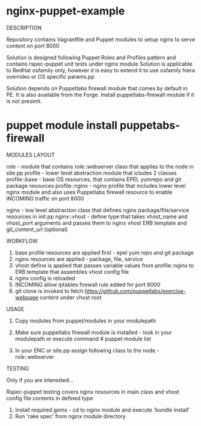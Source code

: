 nginx-puppet-example
====================


DESCRIPTION

Repository contains Vagrantfile and Puppet modules to setup nginx to serve content on port 8000

Solution is designed following Puppet Roles and Profiles pattern and contains rspec-puppet unit tests under nginx module
Solution is applicable to RedHat osfamily only, however it is easy to extend it to use osfamily hiera overrides or OS specific params.pp

Solution depends on Puppetlabs firewall module that comes by default in PE. 
It is also available from the Forge. Install puppetlabs-firewall module if it is not present.

 # puppet module install puppetabs-firewall
 
MODULES LAYOUT

 role - module that contains role::webserver class that applies to the node in site.pp
 profile - lower level abstraction module that icludes 2 classes
  profile::base - base OS resources, that contains EPEL yumrepo and git package resources
  profile::nginx - nginx profile that includes lower level nginx module and also uses Puppetlabs firewall resource to enable INCOMING traffic on port 8000
  
 nginx - low level abstraction class that defines nginx package/file/service resources in init.pp
 nginx::vhost - define type that takes vhost_name and vhost_port arguments and passes them to nginx vhost ERB template and git_content_url (optional)

WORKFLOW

  1. base profile resources are applied first - epel yum repo and git package
  2. nginx resources are applied - package, file, service
  3. vhost define is applied that passes variable values from profile::nginx to ERB template that assembles vhost config file
  4. nginx config is reloaded
  5. INCOMING allow iptables firewall rule added for port 8000
  6. git clone is invoked to fetch https://github.com/puppetlabs/exercise-webpage content under vhost root

USAGE
  
  1. Copy modules from puppet/modules in your modulepath
  2. Make sure puppetlabs firewall module is installed - look in your modulepath or execute command
    # puppet module list
  
  3. In your ENC or site.pp assign following class to the node - role::webserver

TESTING

  Only if you are interested...
  
  Rspec-puppet testing covers nginx resources in main class and vhost config file contents in defined type
  
  1. Install required gems - cd to nginx module and execute 'bundle install'
  2. Run 'rake spec' from nginx module directory
